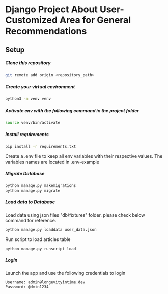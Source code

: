 # Django Project About User-Customized Area for General Recommendations

## Setup

##### Clone this repository

```bash
git remote add origin <repository_path>
```

##### Create your virtual environment

```bash
python3 -m venv venv
```

##### Activate env with the following command in the project folder

```bash
source venv/bin/activate
```

##### Install requirements

```bash
pip install -r requirements.txt
```

Create a .env file to keep all env variables with their respective values. The variables names are located in .env-example

##### Migrate Database

```bash
python manage.py makemigrations
python manage.py migrate
```

##### Load data to Database
Load data using json files "db/fixtures" folder. please check below command for reference.

```bash
python manage.py loaddata user_data.json
```

Run script to load articles table

```bash
python manage.py runscript load
```

##### Login

Launch the app and use the following credentials to login

```bash
Username: admin@longevityintime.dev
Password: @dmin1234
```
